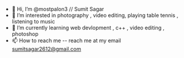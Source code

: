 - 👋 Hi, I’m @mostpalon3 // Sumit Sagar
- 👀 I’m interested in photography , video editing, playing table tennis , listening to music
- 🌱 I’m currently learning web devlopment , c++ , video editing , photoshop
- 📫 How to reach me -- reach me at my email sumitsagar2612@gmail.com

<!---
mostpalon3/mostpalon3 is a ✨ special ✨ repository because its `README.md` (this file) appears on your GitHub profile.
You can click the Preview link to take a look at your changes.
--->
